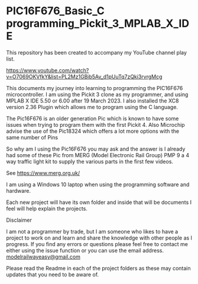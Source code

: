 # PIC16F676_Basic_C programming_Pickit_3_MPLAB_X_IDE

This repository has been created to accompany my YouTube channel play list.

https://www.youtube.com/watch?v=O7069OKVfkY&list=PL2Mz1GBib5Av_d1pUuTq7zQki3rvrgMcg

This documents my journey into learning to programming the PIC16F676 microcontroller. I am using the Pickit 3 clone as my programmer, and using MPLAB X IDE 5.50 or 6.00 after 19 March 2023. I also installed the XC8 version 2.36 Plugin which allows me to program using the C language.

The Pic16F676 is an older generation Pic which is known to have some issues when trying to program them with the first Pickit 4. Also Microchip advise the use of the Pic18324 which offers a lot more options with the same number of Pins

So why am I using the Pic16F676 you may ask and the answer is I already had some of these Pic from MERG (Model Electronic Rail Group) PMP 9 a 4 way traffic light kit to supply the various parts in the first few videos.

See https://www.merg.org.uk/

I am using a Windows 10 laptop when using the programming software and hardware.

Each new project will have its own folder and inside that will be documents I feel will help explain the projects. 

Disclaimer

I am not a programmer by trade, but I am someone who likes to have a project to work on and learn and share the knowledge with other people as I progress.
If you find any errors or questions please feel free to contact me either using the issue function or you can use the email address.
modelrailwayeasy@gmail.com 

Please read the Readme in each of the project folders as these may contain updates that you need to be aware of.
